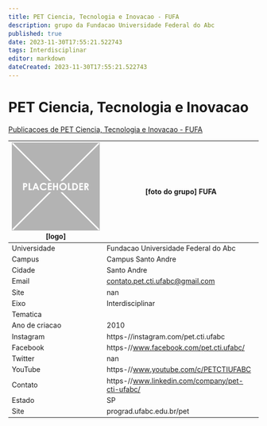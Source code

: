 ```yaml
---
title: PET Ciencia, Tecnologia e Inovacao - FUFA
description: grupo da Fundacao Universidade Federal do Abc
published: true
date: 2023-11-30T17:55:21.522743
tags: Interdisciplinar
editor: markdown
dateCreated: 2023-11-30T17:55:21.522743
---
```


# PET Ciencia, Tecnologia e Inovacao

[Publicacoes de PET Ciencia, Tecnologia e Inovacao - FUFA](/atividade/216PETCienciaTecnologiaeInovacaoFUFA/feed.md)

| ![placeholder.png](/placeholder.png) [logo] | [foto do grupo] FUFA         |
| ------------------------------------------- | ------------------------------------------------- |
| Universidade                                | Fundacao Universidade Federal do Abc      |
| Campus                                      | Campus Santo Andre            |
| Cidade                                      | Santo Andre             |
| Email                                       | contato.pet.cti.ufabc@gmail.com             |
| Site                                        | nan              |
| Eixo                                        | Interdisciplinar              |
| Tematica                                    |           |
| Ano de criacao                              | 2010        |
| Instagram                                   | https-//instagram.com/pet.cti.ufabc         |
| Facebook                                    | https-//www.facebook.com/pet.cti.ufabc/          |
| Twitter                                     | nan           |
| YouTube                                     | https-//www.youtube.com/c/PETCTIUFABC           |
| Contato                                     | https-//www.linkedin.com/company/pet-cti-ufabc/         |
| Estado                                      |  SP            |
| Site                                        | prograd.ufabc.edu.br/pet |
